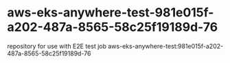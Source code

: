 # aws-eks-anywhere-test-981e015f-a202-487a-8565-58c25f19189d-76
repository for use with E2E test job aws-eks-anywhere-test:981e015f-a202-487a-8565-58c25f19189d-76

